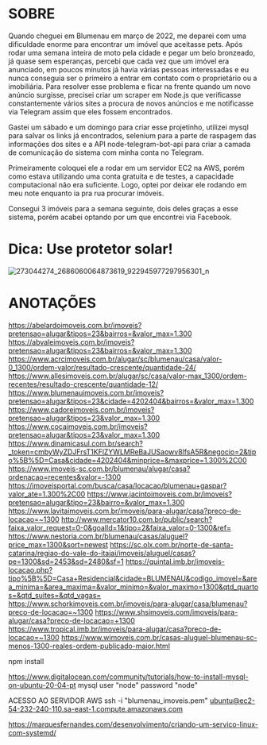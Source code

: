 # SOBRE

Quando cheguei em Blumenau em março de 2022, me deparei com uma dificuldade enorme para encontrar um imóvel que aceitasse pets. Após rodar uma semana inteira de moto pela cidade e pegar um belo bronzeado, já quase sem esperanças, percebi que cada vez que um imóvel era anunciado, em poucos minutos já havia várias pessoas interessadas e eu nunca conseguia ser o primeiro a entrar em contato com o proprietário ou a imobiliária. 
Para resolver esse problema e ficar na frente quando um novo anúncio surgisse, precisei criar um scraper em Node.js que verificasse constantemente vários sites a procura de novos anúncios e me notificasse via Telegram assim que eles fossem encontrados.

Gastei um sábado e um domingo para criar esse projetinho, utilizei mysql para salvar os links já encontrados, selenium para a parte de raspagem das informações dos sites e a API node-telegram-bot-api para criar a camada de comunicação do sistema com minha conta no Telegram.

Primeiramente coloquei ele a rodar em um servidor EC2 na AWS, porém como estava utilizando uma conta gratuita e de testes, a capacidade computacional não era suficiente. Logo, optei por deixar ele rodando em meu note enquanto ia pra rua procurar imóveis.

Consegui 3 imóveis para a semana seguinte, dois deles graças a esse sistema, porém acabei optando por um que encontrei via Facebook.


# Dica: Use protetor solar!
![273044274_2686060064873619_922945977297956301_n](https://github.com/regis-amaral/__ARCHIVED__Crawler_Imobiliarias_Blumenau/assets/118540708/9ac50e3b-e23e-4c60-a916-857060010063)



# ANOTAÇÕES

https://abelardoimoveis.com.br/imoveis?pretensao=alugar&tipos=23&bairros=&valor_max=1.300
https://abvaleimoveis.com.br/imoveis?pretensao=alugar&tipos=23&bairros=&valor_max=1.300
https://www.acrcimoveis.com.br/alugar/sc/blumenau/casa/valor-0_1300/ordem-valor/resultado-crescente/quantidade-24/
https://www.allesimoveis.com.br/alugar/sc/casa/valor-max_1300/ordem-recentes/resultado-crescente/quantidade-12/
https://www.blumenauimoveis.com.br/imoveis?pretensao=alugar&tipos=23&cidade=4202404&bairros=&valor_max=1.300
https://www.cadoreimoveis.com.br/imoveis?pretensao=alugar&tipos=23&valor_max=1.300
https://www.cocaimoveis.com.br/imoveis?pretensao=alugar&tipos=23&valor_max=1.300
https://www.dinamicasul.com.br/search?_token=cmbyWyZDJFrsT1KFlZYWLMReBaJUSaowv8lfsA5R&negocio=2&tipo%5B%5D=Casa&cidade=4202404&minprice=&maxprice=1.300%2C00
https://www.imoveis-sc.com.br/blumenau/alugar/casa?ordenacao=recentes&valor=-1300
https://imoveisportal.com/busca/casa/locacao/blumenau+gaspar?valor_ate=1.300%2C00
https://www.jacintoimoveis.com.br/imoveis?pretensao=alugar&tipo=23&bairro=&valor_max=1.300
https://www.lavitaimoveis.com.br/imoveis/para-alugar/casa?preco-de-locacao=~1300
http://www.mercator10.com.br/public/search?faixa_valor_request=0-0&goalId=1&tipo=2&faixa_valor=0-1300&ref=
https://www.nestoria.com.br/blumenau/casas/aluguel?price_max=1300&sort=newest
https://sc.olx.com.br/norte-de-santa-catarina/regiao-do-vale-do-itajai/imoveis/aluguel/casas?pe=1300&sd=2453&sd=2480&sf=1
https://quintal.imb.br/imoveis-locacao.php?tipo%5B%5D=Casa+Residencial&cidade=BLUMENAU&codigo_imovel=&area_minima=&area_maxima=&valor_minimo=&valor_maximo=1300&qtd_quartos=&qtd_suites=&qtd_vagas=
https://www.schorkimoveis.com.br/imoveis/para-alugar/casa/blumenau?preco-de-locacao=~1300
https://www.shsimoveis.com/imoveis/para-alugar/casa?preco-de-locacao=+1300
https://www.tropical.imb.br/imoveis/para-alugar/casa?preco-de-locacao=~1300
https://www.wimoveis.com.br/casas-aluguel-blumenau-sc-menos-1300-reales-ordem-publicado-maior.html


npm install

https://www.digitalocean.com/community/tutorials/how-to-install-mysql-on-ubuntu-20-04-pt
mysql user "node" password "node"


ACESSO AO SERVIDOR AWS
ssh -i "blumenau_imoveis.pem" ubuntu@ec2-54-232-240-110.sa-east-1.compute.amazonaws.com


https://marquesfernandes.com/desenvolvimento/criando-um-servico-linux-com-systemd/



